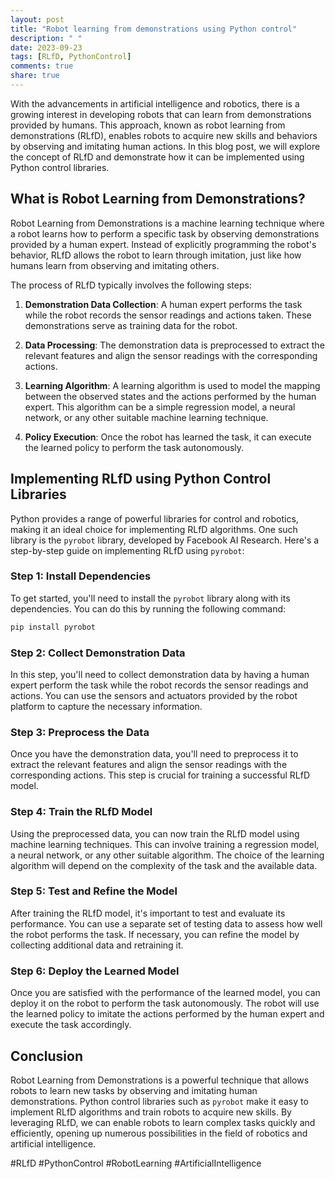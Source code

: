 ```yaml
---
layout: post
title: "Robot learning from demonstrations using Python control"
description: " "
date: 2023-09-23
tags: [RLfD, PythonControl]
comments: true
share: true
---
```


With the advancements in artificial intelligence and robotics, there is a growing interest in developing robots that can learn from demonstrations provided by humans. This approach, known as robot learning from demonstrations (RLfD), enables robots to acquire new skills and behaviors by observing and imitating human actions. In this blog post, we will explore the concept of RLfD and demonstrate how it can be implemented using Python control libraries.

## What is Robot Learning from Demonstrations?

Robot Learning from Demonstrations is a machine learning technique where a robot learns how to perform a specific task by observing demonstrations provided by a human expert. Instead of explicitly programming the robot's behavior, RLfD allows the robot to learn through imitation, just like how humans learn from observing and imitating others.

The process of RLfD typically involves the following steps:

1. **Demonstration Data Collection**: A human expert performs the task while the robot records the sensor readings and actions taken. These demonstrations serve as training data for the robot.

2. **Data Processing**: The demonstration data is preprocessed to extract the relevant features and align the sensor readings with the corresponding actions.

3. **Learning Algorithm**: A learning algorithm is used to model the mapping between the observed states and the actions performed by the human expert. This algorithm can be a simple regression model, a neural network, or any other suitable machine learning technique.

4. **Policy Execution**: Once the robot has learned the task, it can execute the learned policy to perform the task autonomously.

## Implementing RLfD using Python Control Libraries

Python provides a range of powerful libraries for control and robotics, making it an ideal choice for implementing RLfD algorithms. One such library is the `pyrobot` library, developed by Facebook AI Research. Here's a step-by-step guide on implementing RLfD using `pyrobot`:

### Step 1: Install Dependencies

To get started, you'll need to install the `pyrobot` library along with its dependencies. You can do this by running the following command:

```python
pip install pyrobot
```

### Step 2: Collect Demonstration Data

In this step, you'll need to collect demonstration data by having a human expert perform the task while the robot records the sensor readings and actions. You can use the sensors and actuators provided by the robot platform to capture the necessary information.

### Step 3: Preprocess the Data

Once you have the demonstration data, you'll need to preprocess it to extract the relevant features and align the sensor readings with the corresponding actions. This step is crucial for training a successful RLfD model.

### Step 4: Train the RLfD Model

Using the preprocessed data, you can now train the RLfD model using machine learning techniques. This can involve training a regression model, a neural network, or any other suitable algorithm. The choice of the learning algorithm will depend on the complexity of the task and the available data.

### Step 5: Test and Refine the Model

After training the RLfD model, it's important to test and evaluate its performance. You can use a separate set of testing data to assess how well the robot performs the task. If necessary, you can refine the model by collecting additional data and retraining it.

### Step 6: Deploy the Learned Model

Once you are satisfied with the performance of the learned model, you can deploy it on the robot to perform the task autonomously. The robot will use the learned policy to imitate the actions performed by the human expert and execute the task accordingly.

## Conclusion

Robot Learning from Demonstrations is a powerful technique that allows robots to learn new tasks by observing and imitating human demonstrations. Python control libraries such as `pyrobot` make it easy to implement RLfD algorithms and train robots to acquire new skills. By leveraging RLfD, we can enable robots to learn complex tasks quickly and efficiently, opening up numerous possibilities in the field of robotics and artificial intelligence.

#RLfD #PythonControl #RobotLearning #ArtificialIntelligence